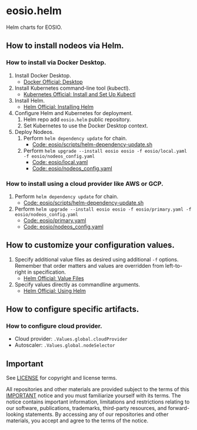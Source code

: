 # eosio.helm
Helm charts for EOSIO.

## How to install nodeos via Helm.

### How to install via Docker Desktop.

1. Install Docker Desktop.
    * [Docker Official: Desktop](https://docs.docker.com/desktop)
1. Install Kubernetes command-line tool (kubectl).
    * [Kubernetes Official: Install and Set Up Kubectl](https://kubernetes.io/docs/tasks/tools/install-kubectl)
1. Install Helm.
    * [Helm Official: Installing Helm](https://helm.sh/docs/intro/install)
1. Configure Helm and Kubernetes for deployment.
    1. Helm repo add `eosio.helm` public repository.
    1. Set Kubernetes to use the Docker Desktop context.
1. Deploy Nodeos.
    1. Perform `helm dependency update` for chain.
        * [Code: eosio/scripts/helm-dependency-update.sh](eosio/scripts/helm-dependency-update.sh)
    1. Perform `helm upgrade --install eosio eosio -f eosio/local.yaml -f eosio/nodeos_config.yaml`
        * [Code: eosio/local.yaml](eosio/local.yaml)
        * [Code: eosio/nodeos_config.yaml](eosio/nodeos_config.yaml)

### How to install using a cloud provider like AWS or GCP.

1. Perform `helm dependency update` for chain.
    * [Code: eosio/scripts/helm-dependency-update.sh](eosio/scripts/helm-dependency-update.sh)
1. Perform `helm upgrade --install eosio eosio -f eosio/primary.yaml -f eosio/nodeos_config.yaml`
    * [Code: eosio/primary.yaml](eosio/primary.yaml)
    * [Code: eosio/nodeos_config.yaml](eosio/nodeos_config.yaml)

## How to customize your configuration values.

1. Specify additional value files as desired using additional `-f` options. Remember that order matters and values are overridden from left-to-right in specification.
    * [Helm Official: Value Files](https://helm.sh/docs/chart_template_guide/values_files)
1. Specify values directly as commandline arguments.
    * [Helm Official: Using Helm](https://helm.sh/docs/intro/using_helm)

## How to configure specific artifacts.

### How to configure cloud provider.

* Cloud provider: `.Values.global.cloudProvider`
* Autoscaler: `.Values.global.nodeSelector`

## Important

See [LICENSE](./LICENSE) for copyright and license terms.

All repositories and other materials are provided subject to the terms of this [IMPORTANT](./IMPORTANT.md) notice and you must familiarize yourself with its terms.  The notice contains important information, limitations and restrictions relating to our software, publications, trademarks, third-party resources, and forward-looking statements.  By accessing any of our repositories and other materials, you accept and agree to the terms of the notice.
